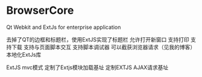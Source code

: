 BrowserCore
===========

Qt Webkit and ExtJs  for enterprise application

去掉了QT的边框和标题栏，使用ExtJS实现了标题栏
允许打开新窗口
支持打印
支持下载
支持与页面脚本交互
支持脚本调试器
可以截获浏览器请求（见我的博客）
本地化ExtJs库

ExtJS  mvc模式
定制了Extjs模块加载基址
定制EXTJS   AJAX请求基址
